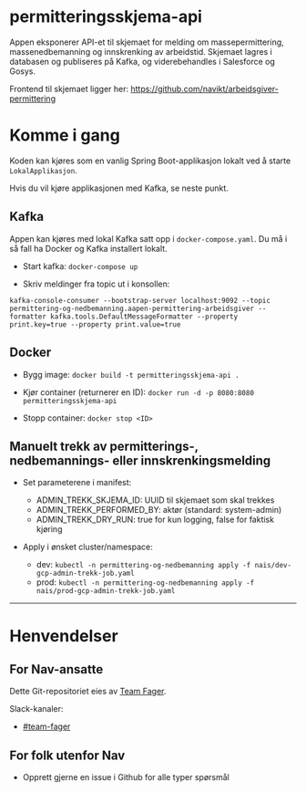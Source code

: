 permitteringsskjema-api
================

Appen eksponerer API-et til skjemaet for melding om massepermittering, massenedbemanning og innskrenking av arbeidstid. 
Skjemaet lagres i databasen og publiseres på Kafka, og viderebehandles i Salesforce og Gosys.

Frontend til skjemaet ligger her: https://github.com/navikt/arbeidsgiver-permittering

# Komme i gang

Koden kan kjøres som en vanlig Spring Boot-applikasjon lokalt ved å starte `LokalApplikasjon`.

Hvis du vil kjøre applikasjonen med Kafka, se neste punkt.

## Kafka
Appen kan kjøres med lokal Kafka satt opp i `docker-compose.yaml`. Du må i så fall ha Docker og Kafka installert lokalt.

 - Start kafka: `docker-compose up`

 - Skriv meldinger fra topic ut i konsollen: 
```
kafka-console-consumer --bootstrap-server localhost:9092 --topic permittering-og-nedbemanning.aapen-permittering-arbeidsgiver --formatter kafka.tools.DefaultMessageFormatter --property print.key=true --property print.value=true
```


## Docker
 - Bygg image:
`docker build -t permitteringsskjema-api .`

 - Kjør container (returnerer en ID):
`docker run -d -p 8080:8080 permitteringsskjema-api`

 - Stopp container:
`docker stop <ID>`

## Manuelt trekk av permitterings-, nedbemannings- eller innskrenkingsmelding

- Set parameterene i manifest:
    - ADMIN_TREKK_SKJEMA_ID: UUID til skjemaet som skal trekkes
    - ADMIN_TREKK_PERFORMED_BY: aktør (standard: system-admin)
    - ADMIN_TREKK_DRY_RUN: true for kun logging, false for faktisk kjøring

- Apply i ønsket cluster/namespace:
    - dev: `kubectl -n permittering-og-nedbemanning apply -f nais/dev-gcp-admin-trekk-job.yaml`
    - prod: `kubectl -n permittering-og-nedbemanning apply -f nais/prod-gcp-admin-trekk-job.yaml`

---------

# Henvendelser

## For Nav-ansatte
Dette Git-repositoriet eies av [Team Fager](https://teamkatalog.nav.no/team/93233539-ebfc-4b6a-805b-9fe3d2232ed5).

Slack-kanaler:
* [#team-fager](https://nav-it.slack.com/archives/C01V9FFEHEK)

## For folk utenfor Nav
* Opprett gjerne en issue i Github for alle typer spørsmål

